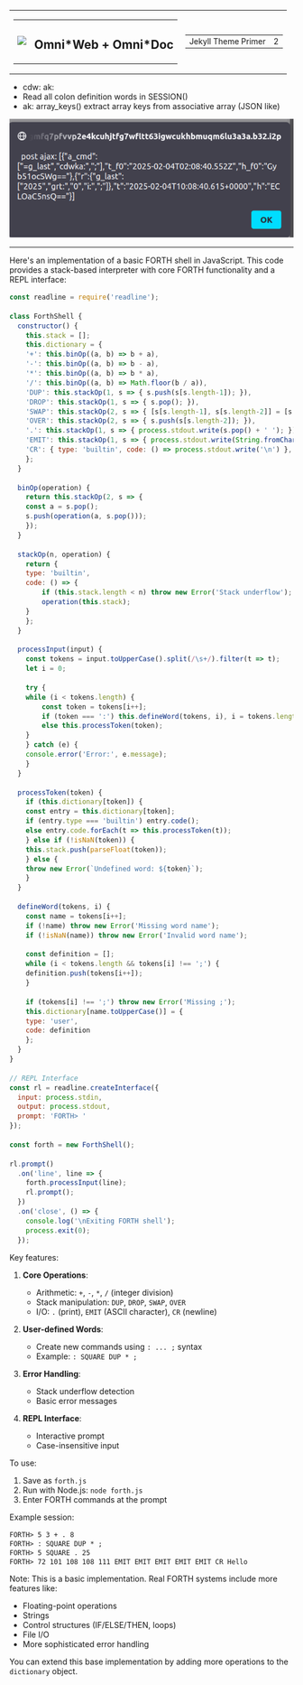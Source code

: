 <table><tr>
<td>
<table><tr><td><img src="https://omnixtar.github.io/m/img/icon-oxw.png" height="60"></td><td><h2>Omni*Web + Omni*Doc</h2></td></tr></table> 
</td>
<td>
<table><tr><td>Jekyll Theme Primer</td><td>2</td></tr></table>
</td></tr></table>

<!-- 
- ### Omnisophia: Bitcoin + Decentralised AI
- ### *YOUR brain is the weapon .... Omnisophia Metanarchy Revolution.* 
-->
<!-- 
<img src="./s1.png" height="60">
<img src="./s1.png">
-->

- cdw: ak:
- Read all colon definition words in SESSION()
- ak: array_keys() extract array keys from associative array (JSON like)

<img src="./s1.png">

---

Here's an implementation of a basic FORTH shell in JavaScript. This code provides a stack-based interpreter with core FORTH functionality and a REPL interface:

```javascript
const readline = require('readline');

class ForthShell {
  constructor() {
	this.stack = [];
	this.dictionary = {
  	'+': this.binOp((a, b) => b + a),
  	'-': this.binOp((a, b) => b - a),
  	'*': this.binOp((a, b) => b * a),
  	'/': this.binOp((a, b) => Math.floor(b / a)),
  	'DUP': this.stackOp(1, s => { s.push(s[s.length-1]); }),
  	'DROP': this.stackOp(1, s => { s.pop(); }),
  	'SWAP': this.stackOp(2, s => { [s[s.length-1], s[s.length-2]] = [s[s.length-2], s[s.length-1]]; }),
  	'OVER': this.stackOp(2, s => { s.push(s[s.length-2]); }),
  	'.': this.stackOp(1, s => { process.stdout.write(s.pop() + ' '); }),
  	'EMIT': this.stackOp(1, s => { process.stdout.write(String.fromCharCode(s.pop())); }),
  	'CR': { type: 'builtin', code: () => process.stdout.write('\n') },
	};
  }

  binOp(operation) {
	return this.stackOp(2, s => {
  	const a = s.pop();
  	s.push(operation(a, s.pop()));
	});
  }

  stackOp(n, operation) {
	return {
  	type: 'builtin',
  	code: () => {
    	if (this.stack.length < n) throw new Error('Stack underflow');
    	operation(this.stack);
  	}
	};
  }

  processInput(input) {
	const tokens = input.toUpperCase().split(/\s+/).filter(t => t);
	let i = 0;
    
	try {
  	while (i < tokens.length) {
    	const token = tokens[i++];
    	if (token === ':') this.defineWord(tokens, i), i = tokens.length;
    	else this.processToken(token);
  	}
	} catch (e) {
  	console.error('Error:', e.message);
	}
  }

  processToken(token) {
	if (this.dictionary[token]) {
  	const entry = this.dictionary[token];
  	if (entry.type === 'builtin') entry.code();
  	else entry.code.forEach(t => this.processToken(t));
	} else if (!isNaN(token)) {
  	this.stack.push(parseFloat(token));
	} else {
  	throw new Error(`Undefined word: ${token}`);
	}
  }

  defineWord(tokens, i) {
	const name = tokens[i++];
	if (!name) throw new Error('Missing word name');
	if (!isNaN(name)) throw new Error('Invalid word name');
    
	const definition = [];
	while (i < tokens.length && tokens[i] !== ';') {
  	definition.push(tokens[i++]);
	}
    
	if (tokens[i] !== ';') throw new Error('Missing ;');
	this.dictionary[name.toUpperCase()] = {
  	type: 'user',
  	code: definition
	};
  }
}

// REPL Interface
const rl = readline.createInterface({
  input: process.stdin,
  output: process.stdout,
  prompt: 'FORTH> '
});

const forth = new ForthShell();

rl.prompt()
  .on('line', line => {
	forth.processInput(line);
	rl.prompt();
  })
  .on('close', () => {
	console.log('\nExiting FORTH shell');
	process.exit(0);
  });
```

Key features:

1. **Core Operations**:
   - Arithmetic: `+`, `-`, `*`, `/` (integer division)
   - Stack manipulation: `DUP`, `DROP`, `SWAP`, `OVER`
   - I/O: `.` (print), `EMIT` (ASCII character), `CR` (newline)

2. **User-defined Words**:
   - Create new commands using `: ... ;` syntax
   - Example: `: SQUARE DUP * ;`

3. **Error Handling**:
   - Stack underflow detection
   - Basic error messages

4. **REPL Interface**:
   - Interactive prompt
   - Case-insensitive input

To use:
1. Save as `forth.js`
2. Run with Node.js: `node forth.js`
3. Enter FORTH commands at the prompt

Example session:
```forth
FORTH> 5 3 + . 8
FORTH> : SQUARE DUP * ;
FORTH> 5 SQUARE . 25
FORTH> 72 101 108 108 111 EMIT EMIT EMIT EMIT EMIT CR Hello
```

Note: This is a basic implementation. Real FORTH systems include more features like:
- Floating-point operations
- Strings
- Control structures (IF/ELSE/THEN, loops)
- File I/O
- More sophisticated error handling

You can extend this base implementation by adding more operations to the `dictionary` object.

